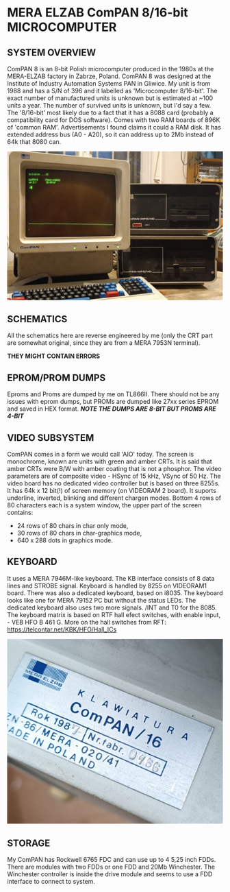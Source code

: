 # MERA ELZAB ComPAN 8/16-bit MICROCOMPUTER

## SYSTEM OVERVIEW

ComPAN 8 is an 8-bit Polish microcomputer produced in the 1980s at the MERA-ELZAB factory in Zabrze, Poland. 
ComPAN 8 was designed at the Institute of Industry Automation Systems PAN in Gliwice.
My unit is from 1988 and has a S/N of 396 and it labelled as 'Microcomputer 8/16-bit'. 
The exact number of manufactured units is unknown but is estimated at ~100 units a year.
The number of survived units is unknown, but I'd say a few. 
The '8/16-bit' most likely due to a fact that it has a 8088 card (probably a compatibility card for DOS software).
Comes with two RAM boards of 896K of 'common RAM'. Advertisements I found claims it could a RAM disk.
It has extended address bus (A0 - A20), so it can address up to 2Mb instead of 64k that 8080 can.


![alt text](https://github.com/RetroNora/Elzab_ComPan_8/blob/main/ComPAN.jpg)

## SCHEMATICS

All the schematics here are reverse engineered by me (only the CRT part are somewhat original, since they are from a MERA 7953N terminal).

****THEY MIGHT CONTAIN ERRORS****

## EPROM/PROM DUMPS

Eproms and Proms are dumped by me on TL866II.
There should not be any issues with eprom dumps, but PROMs are dumped like 27xx series EPROM and saved in HEX format. 
***NOTE THE DUMPS ARE 8-BIT BUT PROMS ARE 4-BIT***

## VIDEO SUBSYSTEM
ComPAN comes in a form we would call 'AIO' today. The screen is monochrome, known are units with green and amber CRTs. It is said that amber CRTs were B/W with amber coating that is not a phosphor. 
The video parameters are of composite video  - HSync of 15 kHz, VSync of 50 Hz.
The video board has no dedicated video controller but is based on three 8255s. It has 64k x 12 bit(!) of screen memory (on VIDEORAM 2 board). 
It suports underline, inverted, blinking and different chargen modes.
Bottom 4 rows of 80 characters each is a system window, the upper part of the screen contains:
- 24 rows of 80 chars in char only mode,
- 30 rows of 80 chars in char-graphics mode,
- 640 x 288 dots in graphics mode.

## KEYBOARD
It uses a MERA 7946M-like keyboard. The KB interface consists of 8 data lines and STROBE signal. Keyboard is handled by 8255 on VIDEORAM1 board.
There was also a dedicated keyboard, based on i8035.
The keyboard looks like one for MERA 79152 PC but without the status LEDs.
The dedicated keyboard also uses two more signals. /INT and T0 for the 8085.
The keyboard matrix is based on RTF hall efect switches, with enable input, - VEB HFO B 461 G.
More on the hall switches from RFT: https://telcontar.net/KBK/HFO/Hall_ICs

![alt text](https://github.com/RetroNora/Elzab_ComPan_8/blob/main/keyb.jpg)

## STORAGE  
My ComPAN has Rockwell 6765 FDC and can use up to 4 5,25 inch FDDs.
There are modules with two FDDs or one FDD and 20Mb Winchester.
The Winchester controller is inside the drive module and seems to use a FDD interface to connect to system.



